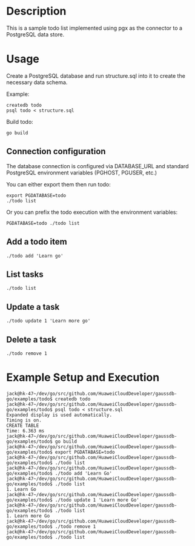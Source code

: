 # Description

This is a sample todo list implemented using pgx as the connector to a
PostgreSQL data store.

# Usage

Create a PostgreSQL database and run structure.sql into it to create the
necessary data schema.

Example:

    createdb todo
    psql todo < structure.sql

Build todo:

    go build

## Connection configuration

The database connection is configured via DATABASE_URL and standard PostgreSQL environment variables (PGHOST, PGUSER, etc.)

You can either export them then run todo:

    export PGDATABASE=todo
    ./todo list

Or you can prefix the todo execution with the environment variables:

    PGDATABASE=todo ./todo list

## Add a todo item

    ./todo add 'Learn go'

## List tasks

    ./todo list

## Update a task

    ./todo update 1 'Learn more go'

## Delete a task

    ./todo remove 1

# Example Setup and Execution

    jack@hk-47~/dev/go/src/github.com/HuaweiCloudDeveloper/gaussdb-go/examples/todo$ createdb todo
    jack@hk-47~/dev/go/src/github.com/HuaweiCloudDeveloper/gaussdb-go/examples/todo$ psql todo < structure.sql
    Expanded display is used automatically.
    Timing is on.
    CREATE TABLE
    Time: 6.363 ms
    jack@hk-47~/dev/go/src/github.com/HuaweiCloudDeveloper/gaussdb-go/examples/todo$ go build
    jack@hk-47~/dev/go/src/github.com/HuaweiCloudDeveloper/gaussdb-go/examples/todo$ export PGDATABASE=todo
    jack@hk-47~/dev/go/src/github.com/HuaweiCloudDeveloper/gaussdb-go/examples/todo$ ./todo list
    jack@hk-47~/dev/go/src/github.com/HuaweiCloudDeveloper/gaussdb-go/examples/todo$ ./todo add 'Learn Go'
    jack@hk-47~/dev/go/src/github.com/HuaweiCloudDeveloper/gaussdb-go/examples/todo$ ./todo list
    1. Learn Go
    jack@hk-47~/dev/go/src/github.com/HuaweiCloudDeveloper/gaussdb-go/examples/todo$ ./todo update 1 'Learn more Go'
    jack@hk-47~/dev/go/src/github.com/HuaweiCloudDeveloper/gaussdb-go/examples/todo$ ./todo list
    1. Learn more Go
    jack@hk-47~/dev/go/src/github.com/HuaweiCloudDeveloper/gaussdb-go/examples/todo$ ./todo remove 1
    jack@hk-47~/dev/go/src/github.com/HuaweiCloudDeveloper/gaussdb-go/examples/todo$ ./todo list
